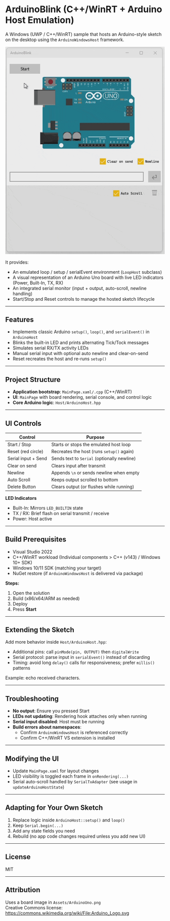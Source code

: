 # ArduinoBlink (C++/WinRT + Arduino Host Emulation)

A Windows (UWP / C++/WinRT) sample that hosts an Arduino-style sketch on the desktop using the `ArduinoWindowsHost` framework.

![ArduinoBlink demo](media/ArduinoBlinkWinRT.gif)

It provides:

- An emulated loop / setup / serialEvent environment (`LoopHost` subclass)
- A visual representation of an Arduino Uno board with live LED indicators (Power, Built-In, TX, RX)
- An integrated serial monitor (input + output, auto-scroll, newline handling)
- Start/Stop and Reset controls to manage the hosted sketch lifecycle

---

## Features

- Implements classic Arduino `setup()`, `loop()`, and `serialEvent()` in `ArduinoHost`
- Blinks the built-in LED and prints alternating Tick/Tock messages
- Simulates serial RX/TX activity LEDs
- Manual serial input with optional auto newline and clear-on-send
- Reset recreates the host and re-runs `setup()`

---

## Project Structure

- **Application bootstrap**: `MainPage.xaml/.cpp` (C++/WinRT)
- **UI**: `MainPage` with board rendering, serial console, and control logic
- **Core Arduino logic**: `Host/ArduinoHost.hpp`

---

## UI Controls

| Control                  | Purpose                                      |
|---------------------------|----------------------------------------------|
| Start / Stop              | Starts or stops the emulated host loop       |
| Reset (red circle)        | Recreates the host (runs `setup()` again)    |
| Serial input + Send       | Sends text to `Serial` (optionally newline)  |
| Clear on send             | Clears input after transmit                  |
| Newline                   | Appends `\n` or sends newline when empty     |
| Auto Scroll               | Keeps output scrolled to bottom              |
| Delete Button             | Clears output (or flushes while running)     |

**LED Indicators**

- Built-In: Mirrors `LED_BUILTIN` state
- TX / RX: Brief flash on serial transmit / receive
- Power: Host active

---

## Build Prerequisites

- Visual Studio 2022
- C++/WinRT workload (Individual components > C++ (v143) / Windows 10+ SDK)
- Windows 10/11 SDK (matching your target)
- NuGet restore (if `ArduinoWindowsHost` is delivered via package)

**Steps:**

1. Open the solution
2. Build (x86/x64/ARM as needed)
3. Deploy
4. Press **Start**

---

## Extending the Sketch

Add more behavior inside `Host/ArduinoHost.hpp`:

- Additional pins: call `pinMode(pin, OUTPUT)` then `digitalWrite`
- Serial protocol: parse input in `serialEvent()` instead of discarding
- Timing: avoid long `delay()` calls for responsiveness; prefer `millis()` patterns

Example: echo received characters.

---

## Troubleshooting

- **No output**: Ensure you pressed Start
- **LEDs not updating**: Rendering hook attaches only when running
- **Serial input disabled**: Host must be running
- **Build errors about namespaces**:
  - Confirm `ArduinoWindowsHost` is referenced correctly
  - Confirm C++/WinRT VS extension is installed

---

## Modifying the UI

- Update `MainPage.xaml` for layout changes
- LED visibility is toggled each frame in `onRendering(...)`
- Serial auto-scroll handled by `SerialTxAdapter` (see usage in `updateArduinoHostState`)

---

## Adapting for Your Own Sketch

1. Replace logic inside `ArduinoHost::setup()` and `loop()`
2. Keep `Serial.begin(...)`
3. Add any state fields you need
4. Rebuild (no app code changes required unless you add new UI)

---

## License

MIT

---

## Attribution

Uses a board image in `Assets/ArduinoUno.png`  
Creative Commons license: https://commons.wikimedia.org/wiki/File:Arduino_Logo.svg

